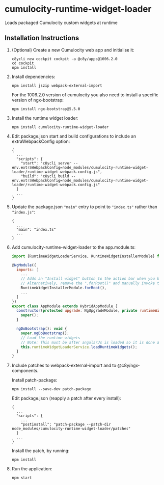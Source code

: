# cumulocity-runtime-widget-loader
Loads packaged Cumulocity custom widgets at runtime

## Installation Instructions
1. (Optional) Create a new Cumulocity web app and initialise it:
   ```
   c8ycli new cockpit cockpit -a @c8y/apps@1006.2.0
   cd cockpit
   npm install
   ```
2. Install dependencies:
   ```
   npm install jszip webpack-external-import
   ```
   For the 1006.2.0 version of cumulocity you also need to install a specific version of ngx-bootstrap:
   ```
   npm install ngx-bootstrap@5.5.0
   ```   
3. Install the runtime widget loader:
   ```
   npm install cumulocity-runtime-widget-loader
   ```
4. Edit package.json start and build configurations to include an extraWebpackConfig option:
   ```
   {
     ...
     "scripts": {
       "start": "c8ycli server --env.extraWebpackConfig=node_modules/cumulocity-runtime-widget-loader/runtime-widget-webpack.config.js",
       "build": "c8ycli build --env.extraWebpackConfig=node_modules/cumulocity-runtime-widget-loader/runtime-widget-webpack.config.js"
     }
     ...
   }
   ```
5. Update the package.json `"main"` entry to point to `"index.ts"` rather than `"index.js"`:
   ```
   {
     ...
     "main": "index.ts"
     ...
   }
   ```
6. Add cumulocity-runtime-widget-loader to the app.module.ts:
   ```javascript
   import {RuntimeWidgetLoaderService, RuntimeWidgetInstallerModule} from "cumulocity-runtime-widget-loader";
   
   @NgModule({
     imports: [
       ...
       // Adds an "Install widget" button to the action bar when you have a dashboard open.
       // Alternatively, remove the ".forRoot()" and manually invoke the RuntimeWidgetInstallerModalService#show() method
       RuntimeWidgetInstallerModule.forRoot(),
       ...
     ]
   })
   export class AppModule extends HybridAppModule {
     constructor(protected upgrade: NgUpgradeModule, private runtimeWidgetLoaderService: RuntimeWidgetLoaderService) {
       super();
     }
   
     ngDoBootstrap(): void {
       super.ngDoBootstrap();
       // Load the runtime widgets
       // Note: This must be after angularJs is loaded so it is done after bootstrapping
       this.runtimeWidgetLoaderService.loadRuntimeWidgets();
     }
   }

   ```
7. Include patches to webpack-external-import and to @c8y/ngx-components.
   
   Install patch-package:
   ```
   npm install --save-dev patch-package
   ```
   Edit package.json (reapply a patch after every install):
   ```
   {
     ...
     "scripts": {
       ...
       "postinstall": "patch-package --patch-dir node_modules/cumulocity-runtime-widget-loader/patches"
     }
     ...
   }
   ```
   Install the patch, by running:
   ```
   npm install
   ```
8. Run the application:
   ```
   npm start
   ```


